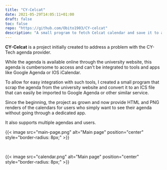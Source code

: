 ```yaml
---
title: "CY-Celcat"
date: 2021-05-29T14:05:11+01:00
draft: false
toc: false
repo: "https://github.com/Obito1903/CY-celcat"
description: "A small program to fetch Celcat calendar and save it to an ICS or PNG file for the CY-tech university."
---
```


**CY-Celcat** is a project initially created to address a problem with the CY-Tech agenda provider.

While the agenda is available online through the university website, this agenda is cumbersome to access and can't be integrated to tools and apps like Google Agenda or IOS iCalendar.

To allow for easy integration with such tools, I created a small program that scrap the agenda from the university website and convert it to an ICS file that can easily be imported to Google Agenda or other similar service.

Since the beginning, the project as grown and now provide HTML and PNG renders of the calendars for users who simply want to see their agenda without going through a dedicated app.

It also supports multiple agendas and users.

{{< image src="main-page.png" alt="Main page" position="center" style="border-radius: 8px;" >}}

<br>

{{< image src="calendar.png" alt="Main page" position="center" style="border-radius: 8px;" >}}

